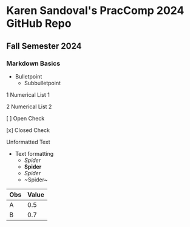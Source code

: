 # Karen Sandoval's PracComp 2024 GitHub Repo
## Fall Semester 2024
### Markdown Basics

- Bulletpoint
	- Subbulletpoint

1 Numerical List 1
 
2 Numerical List 2

[ ] Open Check

[x] Closed Check

Unformatted Text

- Text formatting 
	- _Spider_
	- __Spider__
	- _*Spider*_
	- ~Spider~


| Obs | Value |
| --- | ----- |
|  A  |  0.5  |
|  B  |  0.7  |
